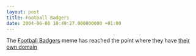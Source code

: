 ```yaml
---
layout: post
title: Football Badgers
date: 2004-06-08 10:49:27.000000000 +01:00
---
```

<p>The <a href="https://www.footballbadgers.com/">Football Badgers</a> meme has reached the point where they have <a href="https://www.footballbadgers.com/">their own domain</a></p>
